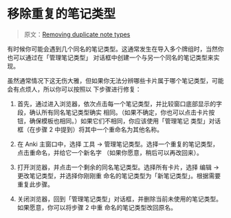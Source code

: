 # 移除重复的笔记类型

> 原文：[Removing duplicate note types](https://faqs.ankiweb.net/removing-duplicate-note-types.html)

有时候你可能会遇到几个同名的笔记类型。这通常发生在导入多个牌组时，当然你也可以通过在「管理笔记类型」
对话框中创建一个与另一个同名的笔记类型来实现。

虽然通常情况下这无伤大雅，但如果你无法分辨哪些卡片属于哪个笔记类型，可能会有点烦人，所以你可以按照以
下步骤进行修复：

1. 首先，通过进入浏览器，依次点击每一个笔记类型，并比较窗口底部显示的字段，确认所有同名笔记类型确实
   相同。（如果不确定，你也可以点击卡片按钮，确保模板也相同。）如果它们不相同，你应该使用「管理笔记
   类型」对话框（在步骤 2 中提到）将其中一个重命名为其他名称。

2. 在 Anki 主窗口中，选择 工具 → 管理笔记类型。选择一个重复的笔记类型，点击重命名，并给它一个新名字
   （如果你愿意，稍后可以再改回来）。

3. 打开浏览器，并点击一个剩余的同名笔记类型。选择所有卡片，选择 编辑 → 更改笔记类型，并选择你刚刚重
   命名的笔记类型为「新笔记类型」。根据需要重复此步骤。

4. 关闭浏览器，回到「管理笔记类型」对话框，并删除当前未使用的笔记类型。如果愿意，你可以将步骤 2 中重
   命名的笔记类型改回原名。

